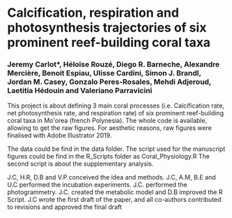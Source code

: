 # Calcification, respiration and photosynthesis trajectories of six prominent reef-building coral taxa 
### Jeremy Carlot*, Héloïse Rouzé, Diego R. Barneche, Alexandre Mercière, Benoit Espiau, Ulisse Cardini, Simon J. Brandl, Jordan M. Casey, Gonzalo Peres-Rosales, Mehdi Adjeroud, Laetitia Hédouin and Valeriano Parravicini

This project is about defining 3 main coral processes (i.e. Calcification rate, net photosynthesis rate, and respiration rate) of six prominent reef-building coral taxa in Mo'orea (french Polynesia).
The whole code is available, allowing to get the raw figures. For aesthetic reasons, raw figures were finalised with Adobe Illustrator 2019. 

The data could be find in the data folder.
The script used for the manuscript figures could be find in the R_Scripts folder as Coral_Physiology.R
The second script is about the supplementary analysis.

J.C, H.R, D.B and V.P conceived the idea and methods. J.C, A.M, B.E and U.C performed the incubation experiments. J.C. performed the photogrammetry. J.C. created the metabolic model and D.B improved the R Script. J.C wrote the first draft of the paper, and all co-authors contributed to revisions and approved the final draft
